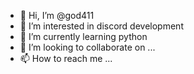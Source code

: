 - 👋 Hi, I’m @god411
- 👀 I’m interested in discord development
- 🌱 I’m currently learning python
- 💞️ I’m looking to collaborate on ...
- 📫 How to reach me ...

<!---
god411/god411 is a ✨ special ✨ repository because its `README.md` (this file) appears on your GitHub profile.
You can click the Preview link to take a look at your changes.
--->
